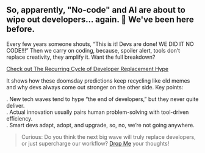 <!-- 
title: "No-Codefall Myth - The Recurring Cycle of Developer Replacement Hype"
date: 2025-08-15
description: "Exploring why predictions about no-code and AI replacing developers keep recycling, and why developers always come out stronger."
tags: [AI, no-code, software-engineering, developer-hype, automation]
-->

## So, apparently, "No-code" and AI are about to wipe out developers… again. 👀 We've been here before.

Every few years someone shouts, “This is it! Devs are done! WE DID IT NO CODE!!!” Then we carry on coding, because, spoiler alert, tools don’t replace creativity, they amplify it. Want the full breakdown?

[Check out The Recurring Cycle of Developer Replacement Hype](https://alonso.network/the-recurring-cycle-of-developer-replacement-hype/)

It shows how these doomsday predictions keep recycling like old memes and why devs always come out stronger on the other side. Key points:  

. New tech waves tend to hype “the end of developers,” but they never quite deliver.  
. Actual innovation usually pairs human problem-solving with tool-driven efficiency.  
. Smart devs adapt, adopt, and upgrade, so, no, we’re not going anywhere.  

> Curious: Do you think the next big wave will truly replace developers, or just supercharge our workflow? [Drop Me](mailto:piotr.porzuczek@gmail.com) your thoughts!
